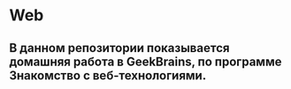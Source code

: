 # Web
## В данном репозитории показывается домашняя работа в GeekBrains, по программе Знакомство с веб-технологиями. 
